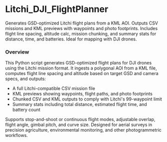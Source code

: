 # Litchi_DJI_FlightPlanner
Generates GSD-optimized Litchi flight plans from a KML AOI. Outputs CSV missions and KML previews with waypoints and photo footprints. 
Includes flight line spacing, altitude calc, mission chunking, and summary stats for distance, time, and batteries. Ideal for mapping with DJI drones.

### Overview

This Python script generates GSD-optimized flight plans for DJI drones using the Litchi mission format. It ingests a polygonal AOI from a KML file, computes flight line spacing and altitude based on target GSD and camera specs, and outputs:

- A full Litchi-compatible CSV mission file
- KML previews showing waypoints, flight paths, and photo footprints
- Chunked CSV and KML outputs to comply with Litchi's 99-waypoint limit
- Summary stats including total distance, estimated flight time, and battery count

Supports stop-and-shoot or continuous flight modes, adjustable overlap, flight angle, gimbal pitch, and curve size. Designed for aerial surveys in precision agriculture, environmental monitoring, and other photogrammetric workflows.
